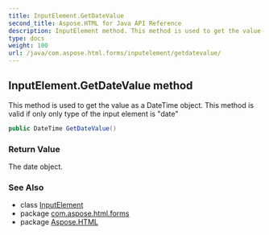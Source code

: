 ```yaml
---
title: InputElement.GetDateValue
second_title: Aspose.HTML for Java API Reference
description: InputElement method. This method is used to get the value as a DateTime object. This method is valid if only only type of the input element is date
type: docs
weight: 100
url: /java/com.aspose.html.forms/inputelement/getdatevalue/
---
```

## InputElement.GetDateValue method

This method is used to get the value as a DateTime object. This method is valid if only only type of the input element is "date"

```java
public DateTime GetDateValue()
```

### Return Value

The date object.

### See Also

* class [InputElement](../)
* package [com.aspose.html.forms](../../../com.aspose.html.forms/)
* package [Aspose.HTML](../../../)

